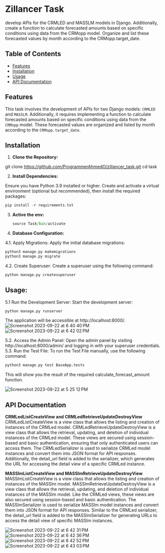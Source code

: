 # Zillancer Task

develop APIs for the CRMLED and MASSLM models in Django. Additionally, create a function to calculate forecasted amounts based on specific conditions using data from the CRMopp model. Organize and list these forecasted values by month according to the CRMopp.target_date.


## Table of Contents
- [Features](#features)
- [Installation](#installation)
- [Usage](#usage)
- [API Documentation](#api-documentation)


## Features

This task involves the development of APIs for two Django models: `CRMLED` and `MASSLM`. Additionally, it requires implementing a function to calculate forecasted amounts based on specific conditions using data from the `CRMopp` model. These forecasted values are organized and listed by month according to the `CRMopp.target_date`.


## Installation

1. **Clone the Repository:**

git clone https://github.com/ProgrammerAhmedO/zillancer_task.git
cd task


2. **Install Dependencies:**

Ensure you have Python 3.9 installed or higher. Create and activate a virtual environment (optional but recommended), then install the required packages:
```python
pip install -r requirements.txt
```
3. **Active the env:**
   ```python
   source Task/bin/activate
   ```
4. **Database Configuration:**

4.1. Apply Migrations:
Apply the initial database migrations:
```python
python3 manage.py makemigrations
python3 manage.py migrate
```
4.2. Create Superuser:
Create a superuser using the following command:
```python
python manage.py createsuperuser
```

## Usage:
   
5.1 Run the Development Server:
Start the development server:
```python
python manage.py runserver
```
The application will be accessible at http://localhost:8000/.
![Screenshot 2023-09-22 at 6 40 40 PM](https://github.com/ProgrammerAhmedO/zillancer_task/assets/84571800/4584cd5d-5e2c-4d59-b32d-1498d5f3b4a8)
![Screenshot 2023-09-22 at 6 42 02 PM](https://github.com/ProgrammerAhmedO/zillancer_task/assets/84571800/33e3aa5c-9970-4bc3-a690-90cd6298c22a)


5.2. Access the Admin Panel:
Open the admin panel by visiting http://localhost:8000/admin/ and logging in with your superuser credentials.
5.3. Run the Test File:
To run the Test File manually, use the following command:
```python
python3 manage.py test BaseApp.tests
```
This will show you the result of the required calculate_forecast_amount function.

![Screenshot 2023-09-22 at 5 25 12 PM](https://github.com/ProgrammerAhmedO/zillancer_task/assets/84571800/545c45d3-89f4-4964-b92f-e2329a8b8510)


## API Documentation

**CRMLedListCreateView and CRMLedRetrieveUpdateDestroyView**
CRMLedListCreateView is a view class that allows the listing and creation of instances of the CRMLed model.
CRMLedRetrieveUpdateDestroyView is a view class that allows the retrieval, updating, and deletion of individual instances of the CRMLed model.
These views are secured using session-based and basic authentication, ensuring that only authenticated users can access them.
The CRMLedSerializer is used to serialize CRMLed model instances and convert them into JSON format for API responses.
Additionally, the detail_url field is added to the serializer, which generates the URL for accessing the detail view of a specific CRMLed instance.

**MASSlmListCreateView and MASSlmRetrieveUpdateDestroyView**
MASSlmListCreateView is a view class that allows the listing and creation of instances of the MASSlm model.
MASSlmRetrieveUpdateDestroyView is a view class that allows the retrieval, updating, and deletion of individual instances of the MASSlm model.
Like the CRMLed views, these views are also secured using session-based and basic authentication.
The MASSlmSerializer is used to serialize MASSlm model instances and convert them into JSON format for API responses.
Similar to the CRMLed serializer, the detail_url field is added to the MASSlmSerializer for generating URLs to access the detail view of specific MASSlm instances.

![Screenshot 2023-09-22 at 6 42 31 PM](https://github.com/ProgrammerAhmedO/zillancer_task/assets/84571800/6fb4bf95-b52d-4d54-bee3-f286ea069dec)
![Screenshot 2023-09-22 at 6 42 36 PM](https://github.com/ProgrammerAhmedO/zillancer_task/assets/84571800/82ca5d60-d24c-4624-8d72-417ca159a3c3)
![Screenshot 2023-09-22 at 6 42 52 PM](https://github.com/ProgrammerAhmedO/zillancer_task/assets/84571800/9d18a9c6-a89e-411d-b36a-7701ea6a94c9)
![Screenshot 2023-09-22 at 6 43 03 PM](https://github.com/ProgrammerAhmedO/zillancer_task/assets/84571800/df960ea4-01fc-46d7-9c7a-a326ee5b2d40)


